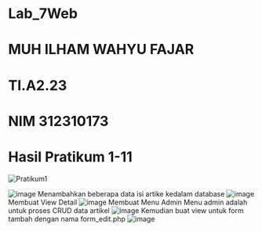 # Lab_7Web
# MUH ILHAM WAHYU FAJAR
# TI.A2.23
# NIM 312310173
# Hasil Pratikum 1-11


![Pratikum1](https://github.com/user-attachments/assets/38182bcc-3ff3-47fa-b7d2-6dd5076afd3f)

![image](https://github.com/user-attachments/assets/136e0e5b-a86b-49bd-acc0-40600dde7858)
Menambahkan beberapa data isi artike kedalam database
![image](https://github.com/user-attachments/assets/04c36c03-5d83-43cc-8fdc-5918368dc69f)
Membuat View Detail
![image](https://github.com/user-attachments/assets/128b9f01-91fa-45a6-8ad0-20118ee28f32)
Membuat Menu Admin Menu admin adalah untuk proses CRUD data artikel
![image](https://github.com/user-attachments/assets/90d4cf8d-3784-4621-ac36-460639fab2f9)
Kemudian buat view untuk form tambah dengan nama form_edit.php
![image](https://github.com/user-attachments/assets/cd4c780e-c676-4f20-b6ee-f8c7639698f1)
